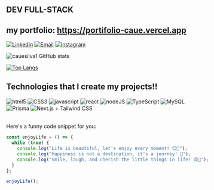 ## DEV FULL-STACK

## my portfolio: https://portifolio-caue.vercel.app

[![Linkedin](https://img.shields.io/badge/LinkedIn-0077B5?style=for-the-badge&logo=linkedin&logoColor=white)](https://www.linkedin.com/in/cauecatonesilva1551/)
[![Email](https://img.shields.io/badge/Gmail-D14836?style=for-the-badge&logo=gmail&logoColor=white)](https://mail.google.com/mail/u/0/?fs=1&tf=cm&source=mailto&to=cauecatonesilva@gmail.com)
[![instagram](https://img.shields.io/badge/Instagram-E4405F?style=for-the-badge&logo=instagram&logoColor=white)](https://www.instagram.com/cauecsilva/)

![cauesilva1 GitHub stats](https://github-readme-stats.vercel.app/api?username=cauesilva1&show_icons=true&theme=radical)

[![Top Langs](https://github-readme-stats.vercel.app/api/top-langs/?username=cauesilva1&layout=compact)](https://github.com/cauesilva1/github-readme-stats)

## Technologies that I create my projects!!

<div style="display: inline-block">
    <img align=center alt="html5" src="https://img.shields.io/badge/HTML5-E34F26?style=for-the-badge&logo=html5&logoColor=white"/>
    <img align=center alt="CSS3" src="https://img.shields.io/badge/CSS3-1572B6?style=for-the-badge&logo=css3&logoColor=white"/>
    <img align=center alt="javascript" src="https://img.shields.io/badge/JavaScript-F7DF1E?style=for-the-badge&logo=javascript&logoColor=black"/>
    <img align=center alt="react" src="https://img.shields.io/badge/React-20232A?style=for-the-badge&logo=react&logoColor=61DAFB"/>
    <img align=center alt="nodeJS" src="https://img.shields.io/badge/Node.js-43853D?style=for-the-badge&logo=node.js&logoColor=white"/>
    <img align=center alt="TypeScript" src="https://img.shields.io/badge/TypeScript-007ACC?style=for-the-badge&logo=typescript&logoColor=white"/>
    <img align=center alt="MySQL" src="https://img.shields.io/badge/MySQL-4479A1?style=for-the-badge&logo=mysql&logoColor=white"/>
    <img align=center alt="Prisma" src="https://img.shields.io/badge/Prisma-2D3748?style=for-the-badge&logo=prisma&logoColor=white"/>
    <img align=center alt="Next.js + Tailwind CSS" src="https://img.shields.io/badge/Next.js%20%2B%20Tailwind%20CSS-333333?style=for-the-badge&logo=next.js&logoColor=white"/>


 <div/><br/>

Here's a funny code snippet for you:

```javascript
const enjoyLife = () => {
  while (true) {
    console.log("Life is beautiful, let's enjoy every moment! 😊🌟");
    console.log("Happiness is not a destination, it's a journey! 🚀");
    console.log("Smile, laugh, and cherish the little things in life! 😄🌻");
  }
};

enjoyLife();



